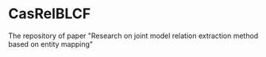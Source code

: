 # CasRelBLCF

The repository of paper "Research on joint model relation extraction method based on entity mapping"
